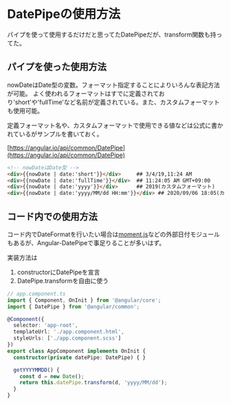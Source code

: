 # DatePipeの使用方法

パイプを使って使用するだけだと思ってたDatePipeだが、transform関数も持ってた。

## パイプを使った使用方法

nowDateはDate型の変数。フォーマット指定することによりいろんな表記方法が可能。
よく使われるフォーマットはすでに定義されており'short'や'fullTime'など名前が定義されている。また、カスタムフォーマットも使用可能。

定義フォーマット名や、カスタムフォーマットで使用できる値などは公式に書かれているがサンプルを書いておく。

[https://angular.io/api/common/DatePipe](https://angular.io/api/common/DatePipe)

```html
<!-- nowDateはDate型 -->
<div>{{nowDate | date:'short'}}</div>     ## 3/4/19,11:24 AM
<div>{{nowDate | date:'fullTime'}}</div>  ## 11:24:05 AM GMT+09:00
<div>{{nowDate | date:'yyyy'}}</div>      ## 2019(カスタムフォーマット)
<div>{{nowDate | date:'yyyy/MM/dd HH:mm'}}</div> ## 2020/09/06 18:05(カスタムフォーマット)
```

## コード内での使用方法

コード内でDateFormatを行いたい場合は[moment.js](https://momentjs.com/)などの外部日付モジュールもあるが、Angular-DatePipeで事足りることが多いはず。

実装方法は

1. constructorにDatePipeを宣言
2. DatePipe.transformを自由に使う

```ts
// app.component.ts
import { Component, OnInit } from '@angular/core';
import { DatePipe } from '@angular/common';

@Component({
  selector: 'app-root',
  templateUrl: './app.component.html',
  styleUrls: ['./app.component.scss']
})
export class AppComponent implements OnInit {
  constructor(private datePipe: DatePipe) { }

  getYYYYMMDD() {
    const d = new Date();
    return this.datePipe.transform(d, 'yyyy/MM/dd');
  }
}
```

